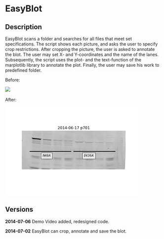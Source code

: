 EasyBlot
========

## Description

EasyBlot scans a folder and searches for all files that meet set specifications. The script shows each picture, and asks the user to specify crop restrictions. After cropping the picture, the user is asked to annotate the blot. The user may set X- and Y-coordinates and the name of the lanes. Subsequently, the script uses the plot- and the text-function of the marplotlib library to annotate the plot. Finally, the user may save his work to predefined folder.

Before:

![](images/before.tif)

After:

![](images/after.tif)

## Versions

**2014-07-06** Demo Video added, redesigned code.

**2014-07-02** EasyBlot can crop, annotate and save the blot.